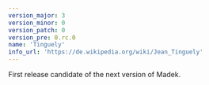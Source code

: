 ```yaml
---
version_major: 3
version_minor: 0
version_patch: 0
version_pre: 0.rc.0
name: 'Tinguely'
info_url: 'https://de.wikipedia.org/wiki/Jean_Tinguely'
---
```


First release candidate of the next version of Madek.
